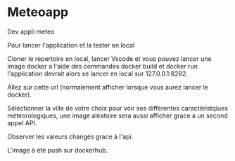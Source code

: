 # Meteoapp
Dev appli meteo

Pour lancer l'application et la tester en local

Cloner le repertoire en local, lancer Vscode et vous pouvez lancer une image docker a l'aide des commandes docker build et docker run l'application devrait alors se lancer en local sur 127.0.0.1:8282.

Allez sur cette url (normalement afficher lorsque vous aurez lancer le docker).

Séléctionner la ville de votre choix pour voir ses différentes caractéristqiues météorologiques, une image aléatoire sera aussi afficher grace a un second appel API.

Observer les valeurs changés grace à l'api.

L'image à été push sur dockerhub.

